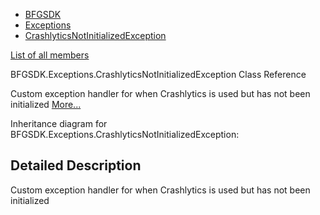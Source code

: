   - [BFGSDK](namespace_b_f_g_s_d_k.html)
  - [Exceptions](namespace_b_f_g_s_d_k_1_1_exceptions.html)
  - [CrashlyticsNotInitializedException](class_b_f_g_s_d_k_1_1_exceptions_1_1_crashlytics_not_initialized_exception.html)

[List of all
members](class_b_f_g_s_d_k_1_1_exceptions_1_1_crashlytics_not_initialized_exception-members.html)

BFGSDK.Exceptions.CrashlyticsNotInitializedException Class Reference

Custom exception handler for when Crashlytics is used but has not been
initialized
[More...](class_b_f_g_s_d_k_1_1_exceptions_1_1_crashlytics_not_initialized_exception.html#details)

Inheritance diagram for
BFGSDK.Exceptions.CrashlyticsNotInitializedException:


## Detailed Description

Custom exception handler for when Crashlytics is used but has not been
initialized
